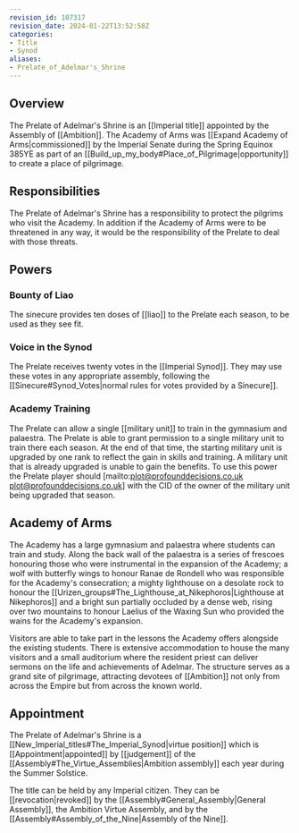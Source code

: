 ```yaml
---
revision_id: 107317
revision_date: 2024-01-22T13:52:58Z
categories:
- Title
- Synod
aliases:
- Prelate_of_Adelmar's_Shrine
---
```


## Overview
The Prelate of Adelmar's Shrine is an [[Imperial title]] appointed by the Assembly of [[Ambition]]. The Academy of Arms was [[Expand Academy of Arms|commissioned]] by the Imperial Senate during the Spring Equinox 385YE as part of an [[Build_up_my_body#Place_of_Pilgrimage|opportunity]] to create a place of pilgrimage.

## Responsibilities
The Prelate of Adelmar's Shrine has a responsibility to protect the pilgrims who visit the Academy. In addition if the Academy of Arms were to be threatened in any way, it would be the responsibility of the Prelate to deal with those threats.
## Powers
### Bounty of Liao
The sinecure provides ten doses of [[liao]] to the Prelate each season, to be used as they see fit.
### Voice in the Synod
The Prelate receives twenty votes in the [[Imperial Synod]]. They may use these votes in any appropriate assembly, following the [[Sinecure#Synod_Votes|normal rules for votes provided by a Sinecure]].
### Academy Training
The Prelate can allow a single [[military unit]] to train in the gymnasium and palaestra. The Prelate is able to grant permission to a single military unit to train there each season. At the end of that time, the starting military unit is upgraded by one rank to reflect the gain in skills and training. A military unit that is already upgraded is unable to gain the benefits. To use this power the Prelate player should [mailto:plot@profounddecisions.co.uk plot@profounddecisions.co.uk] with the CID of the owner of the military unit being upgraded that season.
## Academy of Arms
The Academy has a large gymnasium and palaestra where students can train and study. Along the back wall of the palaestra is a series of frescoes honouring those who were instrumental in the expansion of the Academy; a wolf with butterfly wings to honour Ranae de Rondell who was responsible for the Academy's consecration; a mighty lighthouse on a desolate rock to honour the [[Urizen_groups#The_Lighthouse_at_Nikephoros|Lighthouse at Nikephoros]] and a bright sun partially occluded by a dense web, rising over two mountains to honour Laelius of the Waxing Sun who provided the wains for the Academy's expansion.

Visitors are able to take part in the lessons the Academy offers alongside the existing students. There is extensive accommodation to house the many visitors and a small auditorium where the resident priest can deliver sermons on the life and achievements of Adelmar. The structure serves as a grand site of pilgrimage, attracting devotees of [[Ambition]] not only from across the Empire but from across the known world.

## Appointment
The Prelate of Adelmar's Shrine is a [[New_Imperial_titles#The_Imperial_Synod|virtue position]] which is [[Appointment|appointed]] by [[judgement]] of the [[Assembly#The_Virtue_Assemblies|Ambition assembly]] each year during the Summer Solstice.

The title can be held by any Imperial citizen. They can be [[revocation|revoked]] by the [[Assembly#General_Assembly|General Assembly]], the Ambition Virtue Assembly, and by the [[Assembly#Assembly_of_the_Nine|Assembly of the Nine]].


